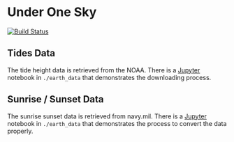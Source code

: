 # Under One Sky

[![Build Status](https://travis-ci.org/mbustosorg/tides-sensor-osc.svg?branch=master)](https://travis-ci.org/mbustosorg/tides-sensor-osc)

## Tides Data

The tide height data is retrieved from the NOAA.  There is a [Jupyter](http://jupyter.org/) notebook in ```./earth_data``` that demonstrates the downloading process.

## Sunrise / Sunset Data

The sunrise sunset data is retrieved from navy.mil.  There is a [Jupyter](http://jupyter.org/) notebook in ```./earth_data``` that demonstrates the process to convert the data properly.